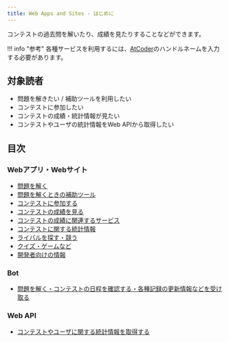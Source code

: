 ```yaml
---
title: Web Apps and Sites - はじめに
---
```


コンテストの過去問を解いたり、成績を見たりすることなどができます。

!!! info "参考"
    各種サービスを利用するには、[AtCoder](https://atcoder.jp/)のハンドルネームを入力する必要があります。

## 対象読者

- 問題を解きたい / 補助ツールを利用したい
- コンテストに参加したい
- コンテストの成績・統計情報が見たい
- コンテストやユーザの統計情報をWeb APIから取得したい

## 目次

### Webアプリ・Webサイト

- [問題を解く](./solve_problems)
- [問題を解くときの補助ツール](./support_tools)
- [コンテストに参加する](./participate_in_contests)
- [コンテストの成績を見る](./view_and_compare_scores)
- [コンテストの成績に関連するサービス](./services_using_scores)
- [コンテストに関する統計情報](./statistics)
- [ライバルを探す・競う](./rivals)
- [クイズ・ゲームなど](./quiz_and_game)
- [開発者向けの情報](./for_developers)

### Bot

- [問題を解く・コンテストの日程を確認する・各種記録の更新情報などを受け取る](../bot)

### Web API

- [コンテストやユーザに関する統計情報を取得する](../web_api/)
